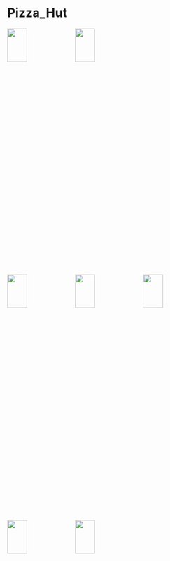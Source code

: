 # Pizza_Hut

<img width=30% height=14% src="https://user-images.githubusercontent.com/62088928/199106985-d0122db8-7dbf-43f6-82a7-3a0c55683a82.jpg">   <img width=30% height=14% src="https://user-images.githubusercontent.com/62088928/199107059-20433659-66b1-489b-950a-e2479c5668f5.jpg">

<img width=30% height=14% src="https://user-images.githubusercontent.com/62088928/199107680-5e1e94ea-68e2-4537-ae04-f4e927c8c87b.jpg">  <img width=30% height=14% src="https://user-images.githubusercontent.com/62088928/199107744-a6264ca9-dd11-4888-b98e-4ac827645d6e.jpg">  <img width=30% height=14% src="https://user-images.githubusercontent.com/62088928/199107805-26ede750-96ca-4634-b339-48f9238ae616.jpg">

<img width=30% height=14% src="https://user-images.githubusercontent.com/62088928/199107845-2504f099-1358-4032-aa2c-deb0d01c8ea9.jpg">   <img width=30% height=14% src="https://user-images.githubusercontent.com/62088928/199107948-88afb700-4939-450b-b762-fe528a6c4662.jpg">


 

